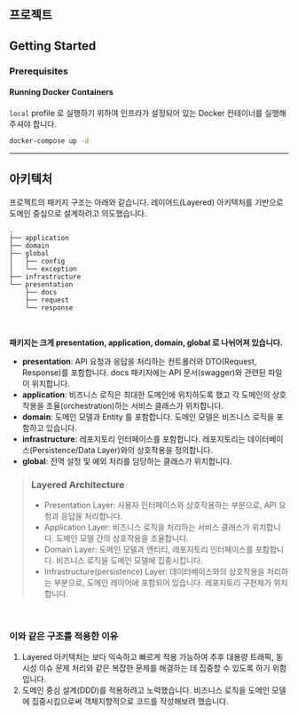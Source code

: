 ## 프로젝트

## Getting Started

### Prerequisites

#### Running Docker Containers

`local` profile 로 실행하기 위하여 인프라가 설정되어 있는 Docker 컨테이너를 실행해주셔야 합니다.

```bash
docker-compose up -d
```

--- 

## 아키텍처

프로젝트의 패키지 구조는 아래와 같습니다.
레이어드(Layered) 아키텍처를 기반으로 도메인 중심으로 설계하려고 의도했습니다.

```aiignore
.
├── application
├── domain
├── global
│   ├── config
│   └── exception
├── infrastructure
└── presentation
    ├── docs
    ├── request
    └── response
```

<br>

**패키지는 크게 presentation, application, domain, global 로 나뉘어져 있습니다.**
- **presentation**: API 요청과 응답을 처리하는 컨트롤러와 DTO(Request, Response)를 포함합니다. docs 패키지에는 API 문서(swagger)와 관련된 파일이 위치합니다.
- **application**: 비즈니스 로직은 최대한 도메인에 위치하도록 했고 각 도메인의 상호작용을 조율(orchestration)하는 서비스 클래스가 위치합니다.
- **domain**: 도메인 모델과 Entity 를 포함합니다. 도메인 모델은 비즈니스 로직을 포함하고 있습니다.
- **infrastructure**: 레포지토리 인터페이스를 포함합니다. 레포지토리는 데이터베이스(Persistence/Data Layer)와의 상호작용을 정의합니다.
- **global**: 전역 설정 및 예외 처리를 담당하는 클래스가 위치합니다.


> ### Layered Architecture 
> - Presentation Layer: 사용자 인터페이스와 상호작용하는 부분으로, API 요청과 응답을 처리합니다.
> - Application Layer: 비즈니스 로직을 처리하는 서비스 클래스가 위치합니다. 도메인 모델 간의 상호작용을 조율합니다.
> - Domain Layer: 도메인 모델과 엔티티, 레포지토리 인터페이스를 포함합니다. 비즈니스 로직을 도메인 모델에 집중시킵니다.
> - Infrastructure(persistence) Layer: 데이터베이스와의 상호작용을 처리하는 부분으로, 도메인 레이어에 포함되어 있습니다. 레포지토리 구현체가 위치합니다.


<br>

### 이와 같은 구조를 적용한 이유
1. Layered 아키텍처는 보다 익숙하고 빠르게 적용 가능하여 추후 대용량 트래픽, 동시성 이슈 문제 처리와 같은 복잡한 문제를 해결하는 데 집중할 수 있도록 하기 위함입니다.
2. 도메인 중심 설계(DDD)를 적용하려고 노력했습니다. 비즈니스 로직을 도메인 모델에 집중시킴으로써 객체지향적으로 코드를 작성해보려 했습니다.
